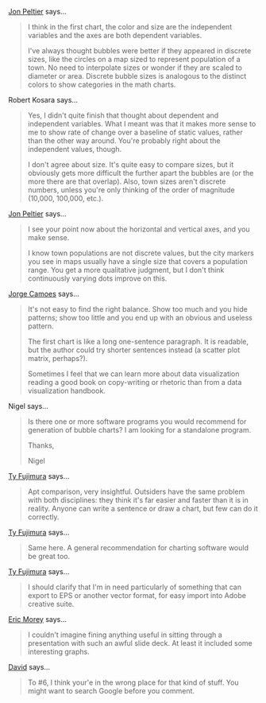 <a href="http://peltiertech.com/WordPress" rel="nofollow noopener" target="_blank">Jon Peltier</a> says…
>	I think in the first chart, the color and size are the independent variables and the axes are both dependent variables. 
>	
>	I've always thought bubbles were better if they appeared in discrete sizes, like the circles on a map sized to represent population of a town. No need to interpolate sizes or wonder if they are scaled to diameter or area. Discrete bubble sizes is analogous to the distinct colors to show categories in the math charts.

Robert Kosara says…
>	Yes, I didn't quite finish that thought about dependent and independent variables. What I meant was that it makes more sense to me to show rate of change over a baseline of static values, rather than the other way around. You're probably right about the independent values, though.
>	
>	I don't agree about size. It's quite easy to compare sizes, but it obviously gets more difficult the further apart the bubbles are (or the more there are that overlap). Also, town sizes aren't discrete numbers, unless you're only thinking of the order of magnitude (10,000, 100,000, etc.).

<a href="http://peltiertech.com/WordPress" rel="nofollow noopener" target="_blank">Jon Peltier</a> says…
>	I see your point now about the horizontal and vertical axes, and you make sense.
>	
>	I know town populations are not discrete values, but the city markers you see in maps usually have a single size that covers a population range. You get a more qualitative judgment, but I don't think continuously varying dots improve on this.

<a href="http://www.excelcharts.com/blog/" rel="nofollow noopener" target="_blank">Jorge Camoes</a> says…
>	It's not easy to find the right balance. Show too much and you hide patterns; show too little and you end up with an obvious and useless pattern.
>	
>	The first chart is like a long one-sentence paragraph. It is readable, but the author could try shorter sentences instead (a scatter plot matrix, perhaps?).
>	
>	Sometimes I feel that we can learn more about data visualization reading a good book on copy-writing or rhetoric than from a data visualization handbook.

Nigel says…
>	Is there one or more software programs you would recommend for generation of bubble charts? I am looking for a standalone program.
>	
>	Thanks,
>	
>	Nigel

<a href="http://www.tyfujimura.com" rel="nofollow noopener" target="_blank">Ty Fujimura</a> says…
>	Apt comparison, very insightful. Outsiders have the same problem with both disciplines: they think it's far easier and faster than it is in reality. Anyone can write a sentence or draw a chart, but few can do it correctly.

<a href="http://www.tyfujimura.com" rel="nofollow noopener" target="_blank">Ty Fujimura</a> says…
>	Same here. A general recommendation for charting software would be great too.

<a href="http://www.tyfujimura.com" rel="nofollow noopener" target="_blank">Ty Fujimura</a> says…
>	I should clarify that I'm in need particularly of something that can export to EPS or another vector format, for easy import into Adobe creative suite.

<a href="http://glodime.com" rel="nofollow noopener" target="_blank">Eric Morey</a> says…
>	I couldn't imagine fining anything useful in sitting through a presentation with such an awful slide deck. At least it included some interesting graphs.

<a href="http://socsci.tau.ac.il/sec-dip/" rel="nofollow noopener" target="_blank">David</a> says…
>	To #6, I think your'e in the wrong place for that kind of stuff. You might want to search Google before you comment.
